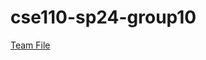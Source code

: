 # cse110-sp24-group10
[Team File](https://github.com/cse110-sp24-group10/cse110-sp24-group10/blob/main/admin/team.md)
